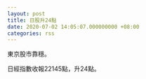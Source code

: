 ```yaml
---
layout: post
title: 日股升24點
date: 2020-07-02 14:05:07.000000000 +08:00
categories: rss
---
```


東京股市靠穩。

日經指數收報22145點，升24點。
